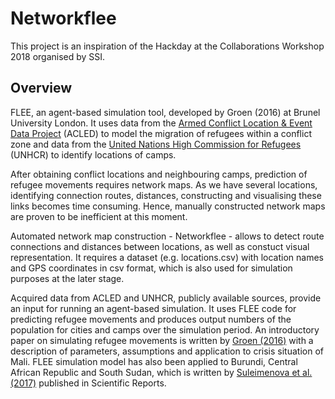 # Networkflee
This project is an inspiration of the Hackday at the Collaborations Workshop 2018 organised by SSI.

## Overview
FLEE, an agent-based simulation tool, developed by Groen (2016) at Brunel University London. It uses data from the [Armed Conflict Location & Event Data Project](http://data2.unhcr.org/en/situations) (ACLED) to model the migration of refugees within a conflict zone and data from the [United Nations High Commission for Refugees](http://data2.unhcr.org/en/situations) (UNHCR) to identify locations of camps. 

After obtaining conflict locations and neighbouring camps, prediction of refugee movements requires network maps. As we have several locations, identifying connection routes, distances, constructing and visualising these links becomes time consuming. Hence, manually constructed network maps are proven to be inefficient at this moment. 

Automated network map construction - Networkflee - allows to detect route connections and distances between locations, as well as constuct visual representation. It requires a dataset (e.g. locations.csv) with location names and GPS coordinates in csv format, which is also used for simulation purposes at the later stage. 

Acquired data from ACLED and UNHCR, publicly available sources, provide an input for running an agent-based simulation. It uses FLEE code for predicting refugee movements and produces output numbers of the population for cities and camps over the simulation period. An introductory paper on simulating refugee movements is written by [Groen (2016)](http://www.sciencedirect.com/science/article/pii/S1877050916308766) with a description of parameters, assumptions and application to crisis situation of Mali. FLEE simulation model has also been applied to Burundi, Central African Republic and South Sudan, which is written by [Suleimenova et al. (2017)](https://goo.gl/t16LA1) published in Scientific Reports. 
